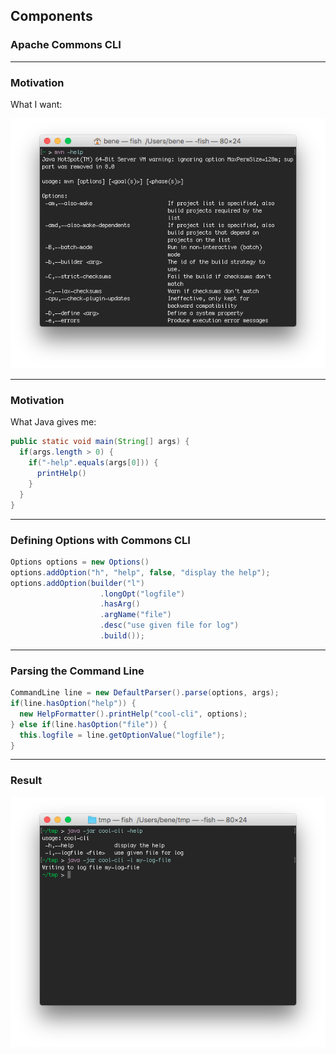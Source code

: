 <!-- .slide: data-background="img/background-violet-orig.jpg" data-state="intro" class="center" -->
## Components <!-- .element: class="heading" style="text-align: center;"-->
### Apache Commons CLI <!-- .element: class="heading" style="text-align: center;"-->

---

### Motivation

What I want:

<!-- .slide: class="center" -->

![](img/mvn-cmdline.png)

---

### Motivation

What Java gives me:

```java
public static void main(String[] args) {
  if(args.length > 0) {
    if("-help".equals(args[0])) {
      printHelp()
    }
  }
}
```

---

### Defining Options with Commons CLI

```java
Options options = new Options()
options.addOption("h", "help", false, "display the help");
options.addOption(builder("l")
                    .longOpt("logfile")
                    .hasArg()
                    .argName("file")
                    .desc("use given file for log")
                    .build());
```

---

### Parsing the Command Line

```java
CommandLine line = new DefaultParser().parse(options, args);
if(line.hasOption("help")) {
  new HelpFormatter().printHelp("cool-cli", options);
} else if(line.hasOption("file")) {
  this.logfile = line.getOptionValue("logfile");
}

```

---

### Result

<!-- .slide: class="center" -->

![](img/cli-cmdline.png)